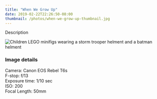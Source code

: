 ```yaml
---
title: "When We Grow Up"
date: 2019-02-22T22:26:50-08:00
thumbnail: /photos/when-we-grow-up-thumbnail.jpg
---
```


Description

![Children LEGO minifigs wearing a storm trooper helment and a batman helment](/photos/when-we-grow-up.jpg)


<!--more-->

### Image details
Camera: Canon EOS Rebel T6s  
F-stop: f/13  
Exposure time: 1/10 sec  
ISO: 200  
Focal Length: 50mm  


